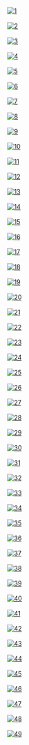 <a href="https://postimg.cc/tsksjkDx" target="_blank"><img src="https://i.postimg.cc/PqsY1Fw2/1.jpg" alt="1"/></a><br/><br/>
<a href="https://postimg.cc/v4b4kk7y" target="_blank"><img src="https://i.postimg.cc/RZnw6zNW/2.jpg" alt="2"/></a><br/><br/>
<a href="https://postimg.cc/TprykfDQ" target="_blank"><img src="https://i.postimg.cc/CL2jxKLy/3.jpg" alt="3"/></a><br/><br/>
<a href="https://postimg.cc/XZDXZvRN" target="_blank"><img src="https://i.postimg.cc/tT96MZD6/4.jpg" alt="4"/></a><br/><br/>
<a href="https://postimg.cc/xJwCR4jW" target="_blank"><img src="https://i.postimg.cc/SRsMmBBN/5.jpg" alt="5"/></a><br/><br/>
<a href="https://postimg.cc/BXc6TprV" target="_blank"><img src="https://i.postimg.cc/WbxkPfXT/6.jpg" alt="6"/></a><br/><br/>
<a href="https://postimg.cc/dDCD1w4v" target="_blank"><img src="https://i.postimg.cc/mZX9mr9c/7.jpg" alt="7"/></a><br/><br/>
<a href="https://postimg.cc/tsqg2PyC" target="_blank"><img src="https://i.postimg.cc/T3mW2q4m/8.jpg" alt="8"/></a><br/><br/>
<a href="https://postimg.cc/t1fCqM6Y" target="_blank"><img src="https://i.postimg.cc/gJcwD9kq/9.jpg" alt="9"/></a><br/><br/>
<a href="https://postimg.cc/wRYqJR0z" target="_blank"><img src="https://i.postimg.cc/sxvvkpWM/10.jpg" alt="10"/></a><br/><br/>
<a href="https://postimg.cc/9wPWBXn7" target="_blank"><img src="https://i.postimg.cc/KjwRxR7J/11.jpg" alt="11"/></a><br/><br/>
<a href="https://postimg.cc/Whjp1rd6" target="_blank"><img src="https://i.postimg.cc/hPQXM1gw/12.jpg" alt="12"/></a><br/><br/>
<a href="https://postimg.cc/kDWXCwgg" target="_blank"><img src="https://i.postimg.cc/mZ5cQ5xC/13.jpg" alt="13"/></a><br/><br/>
<a href="https://postimg.cc/d77wxjfv" target="_blank"><img src="https://i.postimg.cc/N0DFLN7y/14.jpg" alt="14"/></a><br/><br/>
<a href="https://postimg.cc/NyWBqrhX" target="_blank"><img src="https://i.postimg.cc/RF0FtcXg/15.jpg" alt="15"/></a><br/><br/>
<a href="https://postimg.cc/hQnnhWtP" target="_blank"><img src="https://i.postimg.cc/kG6g17r8/16.jpg" alt="16"/></a><br/><br/>
<a href="https://postimg.cc/5QmVC7X5" target="_blank"><img src="https://i.postimg.cc/cCp4PPZz/17.jpg" alt="17"/></a><br/><br/>
<a href="https://postimg.cc/dDRvp157" target="_blank"><img src="https://i.postimg.cc/c12HKtYc/18.jpg" alt="18"/></a><br/><br/>
<a href="https://postimg.cc/PP2Hf7sT" target="_blank"><img src="https://i.postimg.cc/cLNLhqFg/19.jpg" alt="19"/></a><br/><br/>
<a href="https://postimg.cc/WFLLfLr6" target="_blank"><img src="https://i.postimg.cc/W3tNzs1K/20.jpg" alt="20"/></a><br/><br/>
<a href="https://postimg.cc/67Gx057p" target="_blank"><img src="https://i.postimg.cc/PqSfdCTY/21.jpg" alt="21"/></a><br/><br/>
<a href="https://postimg.cc/xN5wCXZt" target="_blank"><img src="https://i.postimg.cc/yWCsL9y4/22.jpg" alt="22"/></a><br/><br/>
<a href="https://postimg.cc/K3mXxP01" target="_blank"><img src="https://i.postimg.cc/d3yJRndj/23.jpg" alt="23"/></a><br/><br/>
<a href="https://postimg.cc/rzTzK7br" target="_blank"><img src="https://i.postimg.cc/KckTs2DJ/24.jpg" alt="24"/></a><br/><br/>
<a href="https://postimg.cc/ppXTBzPV" target="_blank"><img src="https://i.postimg.cc/GhvydxND/25.jpg" alt="25"/></a><br/><br/>
<a href="https://postimg.cc/k22g0CVk" target="_blank"><img src="https://i.postimg.cc/nhk9Qcnc/26.jpg" alt="26"/></a><br/><br/>
<a href="https://postimg.cc/MMSZfjsS" target="_blank"><img src="https://i.postimg.cc/V6SJTqnd/27.jpg" alt="27"/></a><br/><br/>
<a href="https://postimg.cc/R6LS7V8n" target="_blank"><img src="https://i.postimg.cc/fL6VhVf5/28.jpg" alt="28"/></a><br/><br/>
<a href="https://postimg.cc/wRx60Y84" target="_blank"><img src="https://i.postimg.cc/HnXVWTSm/29.jpg" alt="29"/></a><br/><br/>
<a href="https://postimg.cc/1ftmFSKf" target="_blank"><img src="https://i.postimg.cc/c47rV4gM/30.jpg" alt="30"/></a><br/><br/>
<a href="https://postimg.cc/mt5bNndV" target="_blank"><img src="https://i.postimg.cc/T3RpGMn8/31.jpg" alt="31"/></a><br/><br/>
<a href="https://postimg.cc/TK5TkcFx" target="_blank"><img src="https://i.postimg.cc/HkBjkZtr/32.jpg" alt="32"/></a><br/><br/>
<a href="https://postimg.cc/mcxBKHWH" target="_blank"><img src="https://i.postimg.cc/1zXXnGWJ/33.jpg" alt="33"/></a><br/><br/>
<a href="https://postimg.cc/1nBSg7nG" target="_blank"><img src="https://i.postimg.cc/zvZGc9qc/34.jpg" alt="34"/></a><br/><br/>
<a href="https://postimg.cc/F77vRZ9S" target="_blank"><img src="https://i.postimg.cc/NfxjdJSd/35.jpg" alt="35"/></a><br/><br/>
<a href="https://postimg.cc/bd68pMj8" target="_blank"><img src="https://i.postimg.cc/15SzchCg/36.jpg" alt="36"/></a><br/><br/>
<a href="https://postimg.cc/f3jnFqvG" target="_blank"><img src="https://i.postimg.cc/6QFW8D4p/37.jpg" alt="37"/></a><br/><br/>
<a href="https://postimg.cc/CZVpcpbC" target="_blank"><img src="https://i.postimg.cc/k52MXn4H/38.jpg" alt="38"/></a><br/><br/>
<a href="https://postimg.cc/6y2swp0L" target="_blank"><img src="https://i.postimg.cc/m2VTYc1q/39.jpg" alt="39"/></a><br/><br/>
<a href="https://postimg.cc/HVfqL1vG" target="_blank"><img src="https://i.postimg.cc/wjvg06hB/40.jpg" alt="40"/></a><br/><br/>
<a href="https://postimg.cc/ftTFPzyd" target="_blank"><img src="https://i.postimg.cc/qR8Tzgd1/41.jpg" alt="41"/></a><br/><br/>
<a href="https://postimg.cc/8JK3Q2f0" target="_blank"><img src="https://i.postimg.cc/vTbd9MYb/42.jpg" alt="42"/></a><br/><br/>
<a href="https://postimg.cc/DmNDCKTW" target="_blank"><img src="https://i.postimg.cc/NfGcjgCx/43.jpg" alt="43"/></a><br/><br/>
<a href="https://postimg.cc/mhkJNg0f" target="_blank"><img src="https://i.postimg.cc/bY9PPGgJ/44.jpg" alt="44"/></a><br/><br/>
<a href="https://postimg.cc/vc6KkSY0" target="_blank"><img src="https://i.postimg.cc/3JLHyPPQ/45.jpg" alt="45"/></a><br/><br/>
<a href="https://postimg.cc/kV7hVJxH" target="_blank"><img src="https://i.postimg.cc/mr9x5hhT/46.jpg" alt="46"/></a><br/><br/>
<a href="https://postimg.cc/zLp2Ks7G" target="_blank"><img src="https://i.postimg.cc/TwX8MGWg/47.jpg" alt="47"/></a><br/><br/>
<a href="https://postimg.cc/JD2Tdj9w" target="_blank"><img src="https://i.postimg.cc/ZnT1ncHq/48.jpg" alt="48"/></a><br/><br/>
<a href="https://postimg.cc/dk1HB5Nm" target="_blank"><img src="https://i.postimg.cc/j56pR9z9/49.jpg" alt="49"/></a><br/><br/>

